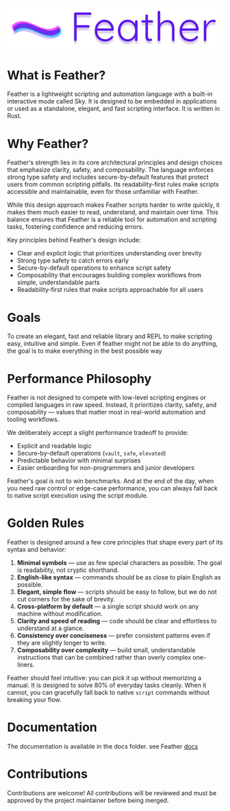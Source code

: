 ![logo](./~.png)

# What is Feather?

Feather is a lightweight scripting and automation language with a built-in interactive mode called Sky.
It is designed to be embedded in applications or used as a standalone, elegant, and fast scripting interface. It is written in Rust.

# Why Feather?

Feather's strength lies in its core architectural principles and design choices that emphasize clarity, safety, and composability. The language enforces strong type safety and includes secure-by-default features that protect users from common scripting pitfalls. Its readability-first rules make scripts accessible and maintainable, even for those unfamiliar with Feather.

While this design approach makes Feather scripts harder to write quickly, it makes them much easier to read, understand, and maintain over time. This balance ensures that Feather is a reliable tool for automation and scripting tasks, fostering confidence and reducing errors.

Key principles behind Feather's design include:

- Clear and explicit logic that prioritizes understanding over brevity
- Strong type safety to catch errors early
- Secure-by-default operations to enhance script safety
- Composability that encourages building complex workflows from simple, understandable parts
- Readability-first rules that make scripts approachable for all users

# Goals

To create an elegant, fast and reliable library and REPL to make scripting easy, intuitive and simple. Even if feather might not be able to do anything, the goal is to make everything in the best possible way

# Performance Philosophy

Feather is not designed to compete with low-level scripting engines or compiled languages in raw speed. Instead, it prioritizes clarity, safety, and composability — values that matter most in real-world automation and tooling workflows.

We deliberately accept a slight performance tradeoff to provide:

- Explicit and readable logic
- Secure-by-default operations (`vault`, `safe`, `elevated`)
- Predictable behavior with minimal surprises
- Easier onboarding for non-programmers and junior developers

Feather's goal is not to win benchmarks. And at the end of the day, when you need raw control or edge-case performance, you can always fall back to native script execution using the script module.

# Golden Rules

Feather is designed around a few core principles that shape every part of its syntax and behavior:

1. **Minimal symbols** — use as few special characters as possible. The goal is readability, not cryptic shorthand.
2. **English-like syntax** — commands should be as close to plain English as possible.
3. **Elegant, simple flow** — scripts should be easy to follow, but we do not cut corners for the sake of brevity.
4. **Cross-platform by default** — a single script should work on any machine without modification.
5. **Clarity and speed of reading** — code should be clear and effortless to understand at a glance.
6. **Consistency over conciseness** — prefer consistent patterns even if they are slightly longer to write.
7. **Composability over complexity** — build small, understandable instructions that can be combined rather than overly complex one-liners.

Feather should feel intuitive: you can pick it up without memorizing a manual. It is designed to solve 80% of everyday tasks cleanly. When it cannot, you can gracefully fall back to native `script` commands without breaking your flow.

# Documentation

The documentation is available in the docs folder. see Feather [docs](./docs/index.md)

# Contributions

Contributions are welcome!
All contributions will be reviewed and must be approved by the project maintainer before being merged.
